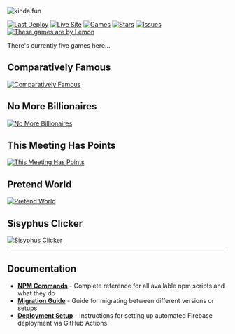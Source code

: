 ![kinda.fun](https://kinda.fun/img/og-wide.png)

[![Last Deploy](https://img.shields.io/github/last-commit/AhoyLemon/kinda.fun/main?label=Last%20Deploy&style=for-the-badge&color=green)](https://github.com/AhoyLemon/kinda.fun/actions)
[![Live Site](https://img.shields.io/badge/Live%20Site-kinda.fun-blue?style=for-the-badge)](https://kinda.fun)
[![Games](https://img.shields.io/badge/Games-5-purple?style=for-the-badge&logo=gamepad2&logoColor=white)](https://kinda.fun)
[![Stars](https://img.shields.io/github/stars/AhoyLemon/kinda.fun?style=for-the-badge)](https://github.com/AhoyLemon/kinda.fun/stargazers)
[![Issues](https://img.shields.io/github/issues/AhoyLemon/kinda.fun?style=for-the-badge)](https://github.com/AhoyLemon/kinda.fun/issues)
[![These games are by Lemon](https://img.shields.io/badge/These%20games%20are%20by-Lemon-E5E828?style=for-the-badge&logo=person&logoColor=313131)](https://ahoylemon.xyz)

There's currently five games here...

## Comparatively Famous

[![Comparatively Famous](https://kinda.fun/img/og-famous.png)](https://kinda.fun/cameo)

## No More Billionaires

[![No More Billionaires](https://kinda.fun/img/og-guillotine.jpg)](https://kinda.fun/guillotine)

## This Meeting Has Points

[![This Meeting Has Points](https://kinda.fun/img/og-meeting.png)](https://kinda.fun/meeting)

## Pretend World

[![Pretend World](https://kinda.fun/img/og-pretend.png)](https://kinda.fun/pretend)

## Sisyphus Clicker

[![Sisyphus Clicker](https://kinda.fun/img/og-sisyphus.png)](https://kinda.fun/sisyphus)

---

## Documentation

- **[NPM Commands](docs/npm-commands.md)** - Complete reference for all available npm scripts and what they do
- **[Migration Guide](docs/MIGRATION_GUIDE.md)** - Guide for migrating between different versions or setups
- **[Deployment Setup](docs/DEPLOYMENT_SETUP.md)** - Instructions for setting up automated Firebase deployment via GitHub Actions
